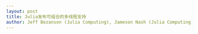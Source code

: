 ```yaml
---
layout: post
title: Julia发布可组合的多线程支持
author: Jeff Bezanson (Julia Computing), Jameson Nash (Julia Computing), Kiran Pamnany (Intel)
---
```

